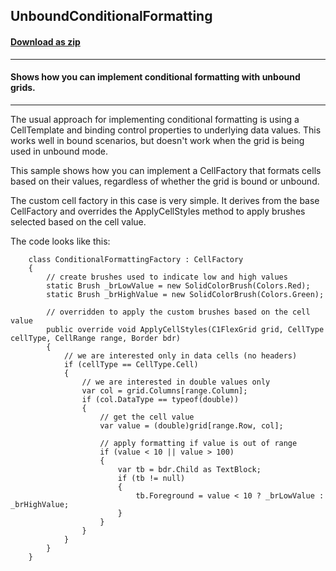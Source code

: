 ## UnboundConditionalFormatting
#### [Download as zip](https://downgit.github.io/#/home?url=https://github.com/GrapeCity/ComponentOne-WPF-Samples/tree/master/NET_4.5.2/C1.WPF.FlexGrid/CS/UnboundConditionalformatting)
____
#### Shows how you can implement conditional formatting with unbound grids.
____
The usual approach for implementing conditional formatting is using a CellTemplate and
binding control properties to underlying data values. This works well in bound scenarios,
but doesn't work when the grid is being used in unbound mode.

This sample shows how you can implement a CellFactory that formats cells based on their
values, regardless of whether the grid is bound or unbound.

The custom cell factory in this case is very simple. It derives from the base CellFactory
and overrides the ApplyCellStyles method to apply brushes selected based on the cell 
value. 

The code looks like this:

```
    class ConditionalFormattingFactory : CellFactory
    {
        // create brushes used to indicate low and high values
        static Brush _brLowValue = new SolidColorBrush(Colors.Red);
        static Brush _brHighValue = new SolidColorBrush(Colors.Green);

        // overridden to apply the custom brushes based on the cell value
        public override void ApplyCellStyles(C1FlexGrid grid, CellType cellType, CellRange range, Border bdr)
        {
            // we are interested only in data cells (no headers)
            if (cellType == CellType.Cell)
            {
                // we are interested in double values only
                var col = grid.Columns[range.Column];
                if (col.DataType == typeof(double))
                {
                    // get the cell value
                    var value = (double)grid[range.Row, col];

                    // apply formatting if value is out of range
                    if (value < 10 || value > 100)
                    {
                        var tb = bdr.Child as TextBlock;
                        if (tb != null)
                        {
                            tb.Foreground = value < 10 ? _brLowValue : _brHighValue;
                        }
                    }
                }
            }
        }
    }
```
